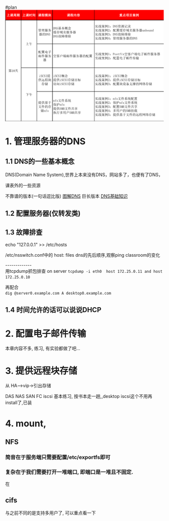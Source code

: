 #plan
![](res/schedule.png)

# 1. 管理服务器的DNS



## 1.1  DNS的一些基本概念
DNS(Domain Name System),世界上本来没有DNS，网站多了，也便有了DNS，

课表外的一些资源

不靠谱的版本(一句话逗比版)
[图解DNS](https://www.jianshu.com/p/43aa206553ab)
巨长版本
[DNS基础知识](https://juejin.im/post/59c6201df265da064428b835)


## 1.2 配置服务器(仅转发类)

## 1.3 故障排查

echo "127.0.0.1" >> /etc/hosts

/etc/nsswitch.conf中的
host: files dns的先后顺序,观察ping classroom的变化

-------------<br>
用tcpdump抓包排查
on server 
`tcpdump -i eth0  host 172.25.0.11 and host 172.25.0.10`<br>


再配合<br>
`dig @server0.example.com A desktop0.example.com`


## 1.4 时间允许的话可以说说DHCP


# 2. 配置电子邮件传输

本章内容不多, 练习, 有实验都做了吧...


# 3. 提供远程块存储
从 HA-->vip->引出存储

DAS
NAS
SAN
    FC iscsi
基本练习, 按书本走一趟,,desktop iscsi这个不用再install了,已装


# 4. mount,
## NFS

### 简音在于服务端只需要配置/etc/exportfs即可
### 复杂在于我们需要打开一堆端口, 即端口是一堆且不固定.

在

## cifs
与之前不同的是支持多用户了, 可以重点看一下


